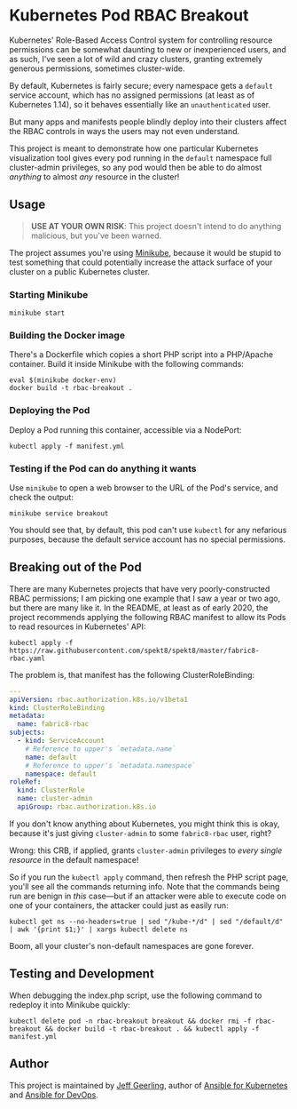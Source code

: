 # Kubernetes Pod RBAC Breakout

Kubernetes' Role-Based Access Control system for controlling resource permissions can be somewhat daunting to new or inexperienced users, and as such, I've seen a lot of wild and crazy clusters, granting extremely generous permissions, sometimes cluster-wide.

By default, Kubernetes is fairly secure; every namespace gets a `default` service account, which has no assigned permissions (at least as of Kubernetes 1.14), so it behaves essentially like an `unauthenticated` user.

But many apps and manifests people blindly deploy into their clusters affect the RBAC controls in ways the users may not even understand.

This project is meant to demonstrate how one particular Kubernetes visualization tool gives every pod running in the `default` namespace full cluster-admin privileges, so any pod would then be able to do almost _anything_ to almost _any_ resource in the cluster!

## Usage

> **USE AT YOUR OWN RISK**: This project doesn't intend to do anything malicious, but you've been warned.

The project assumes you're using [Minikube](https://minikube.sigs.k8s.io), because it would be stupid to test something that could potentially increase the attack surface of your cluster on a public Kubernetes cluster.

### Starting Minikube

    minikube start

### Building the Docker image

There's a Dockerfile which copies a short PHP script into a PHP/Apache container. Build it inside Minikube with the following commands:

    eval $(minikube docker-env)
    docker build -t rbac-breakout .

### Deploying the Pod

Deploy a Pod running this container, accessible via a NodePort:

    kubectl apply -f manifest.yml

### Testing if the Pod can do anything it wants

Use `minikube` to open a web browser to the URL of the Pod's service, and check the output:

    minikube service breakout

You should see that, by default, this pod can't use `kubectl` for any nefarious purposes, because the default service account has no special permissions.

## Breaking out of the Pod

There are many Kubernetes projects that have very poorly-constructed RBAC permissions; I am picking one example that I saw a year or two ago, but there are many like it. In the README, at least as of early 2020, the project recommends applying the following RBAC manifest to allow its Pods to read resources in Kubernetes' API:

    kubectl apply -f https://raw.githubusercontent.com/spekt8/spekt8/master/fabric8-rbac.yaml

The problem is, that manifest has the following ClusterRoleBinding:

```yaml
---
apiVersion: rbac.authorization.k8s.io/v1beta1
kind: ClusterRoleBinding
metadata:
  name: fabric8-rbac
subjects:
  - kind: ServiceAccount
    # Reference to upper's `metadata.name`
    name: default
    # Reference to upper's `metadata.namespace`
    namespace: default
roleRef:
  kind: ClusterRole
  name: cluster-admin
  apiGroup: rbac.authorization.k8s.io
```

If you don't know anything about Kubernetes, you might think this is okay, because it's just giving `cluster-admin` to some `fabric8-rbac` user, right?

Wrong: this CRB, if applied, grants `cluster-admin` privileges to _every single resource_ in the default namespace!

So if you run the `kubectl apply` command, then refresh the PHP script page, you'll see all the commands returning info. Note that the commands being run are benign in _this_ case—but if an attacker were able to execute code on one of your containers, the attacker could just as easily run:

    kubectl get ns --no-headers=true | sed "/kube-*/d" | sed "/default/d" | awk '{print $1;}' | xargs kubectl delete ns

Boom, all your cluster's non-default namespaces are gone forever.

## Testing and Development

When debugging the index.php script, use the following command to redeploy it into Minikube quickly:

    kubectl delete pod -n rbac-breakout breakout && docker rmi -f rbac-breakout && docker build -t rbac-breakout . && kubectl apply -f manifest.yml

## Author

This project is maintained by [Jeff Geerling](https://www.jeffgeerling.com), author of [Ansible for Kubernetes](https://www.ansibleforkubernetes.com) and [Ansible for DevOps](https://www.ansiblefordevops.com).
